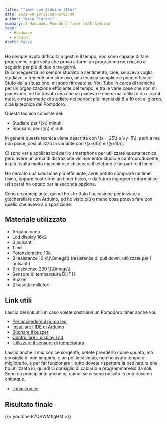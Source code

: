 ```yaml
---
title: "Timer con Arduino (Ita)"
date: 2021-09-19T11:04:42+02:00
author: "Nico Fiorini"
summary: A Handmade Pomodoro Timer with Arduino
tags: 
  - Hardware
  - Arduino
draft: false
---
```


Ho sempre avuto difficoltà a gestire il tempo, non sono capace di fare programmi, ogni volta che provo
a farmi un programma non riesco a seguirlo per più di due o tre giorni.  
Di conseguenza ho sempre studiato a sentimento, cioè, se avevo voglia studiavo, altrimenti non studiavo, una
tecnica semplice e poco efficace. Stufo della situazione,
mi sono ritrovato su You Tube in cerca di tecniche
per un'organizzazione efficiente del tempo, e tra le varie cose che non mi piacevano, ne ho trovata una
che mi piaceva e che ormai utilizzo da circa 4 mesi, e mi permette di studiare nei periodi più intensi da
8 a 10 ore al giorno, cioè la tecnica del Pomodoro.

Questa tecnica consiste nel:

* Studiare per  \\(x\\)  minuti
* Riposarsi per \\(y\\) minuti

In genere questa tecnica viene descritta con \\(x = 25\\) e \\(y=5\\), però a me non piace, così utilizzo la
variante con \\(x=60\\) e \\(y=10\\).

Ci sono varie applicazioni per lo smartphone per utilizzare questa tecnica, però avere
un'arma di distrazione vicinomentre studio è controproducente, in più
risulta molto macchinoso sbloccare il telefono e far partire il timer.

Ho cercato una soluzione più efficiente, avrei potuto comprare un
timer fisico, oppure costruirmi un timer fisico, e da futuro ingegnere informatico (si spera) ho
optato per la seconda opzione.

Sono un principiante, quindi ho sfruttato l'occasione per iniziare a giocherellare con Arduino, ed ho
visto più o meno cosa potevo fare con quello che avevo a disposizione.

## Materiale utilizzato

* Arduino nano
* Lcd display 16x2
* 3 pulsanti
* 1 led
* Potenziometro 10k
* 3 resistenze 10 k\\(\Omega\\) (resistenze di pull down, utilizzate per i pulsanti)
* 2 resistenze 220 \\(\Omega\\)
* Sensore di temperatura DHT11
* Buzzer
* 2 basette millefori

## Link utili

Lascio dei link utili in caso volete costruirvi un Pomodoro timer anche voi.

* [Per accendere il primo led](https://www.circuitbasics.com/arduino-basics-controlling-led/)
* [Installare l'IDE di Arduino](https://www.circuitbasics.com/arduino-basics-installing-software/)
* [Suonare il buzzer](https://create.arduino.cc/projecthub/SURYATEJA/use-a-buzzer-module-piezo-speaker-using-arduino-uno-89df45)
* [Controllare il display Lcd](https://www.circuitbasics.com/how-to-set-up-an-lcd-display-on-an-arduino/)
* [Utilizzare il sensore di temperatura](https://www.circuitbasics.com/how-to-set-up-the-dht11-humidity-sensor-on-an-arduino/)

Lascio anche il mio codice sorgente, potete prenderlo come spunto, ma consiglio di non seguirlo,
è un po' incasinato, non ho avuto tempo di migliorarlo, e per far funzionare il tutto dovete rispettare
la pedinatura che ho utilizzato io, quindi vi consiglio di cablarlo e programmarvelo da soli.
Sono un principiante anche io, quindi se ci sono riuscito io può riuscirci chiunque.

* [Il mio codice](https://github.com/flowibbia/Pomodoro_timer)

## Risultato finale

{{< youtube  P7QSWMfIgHM >}}
